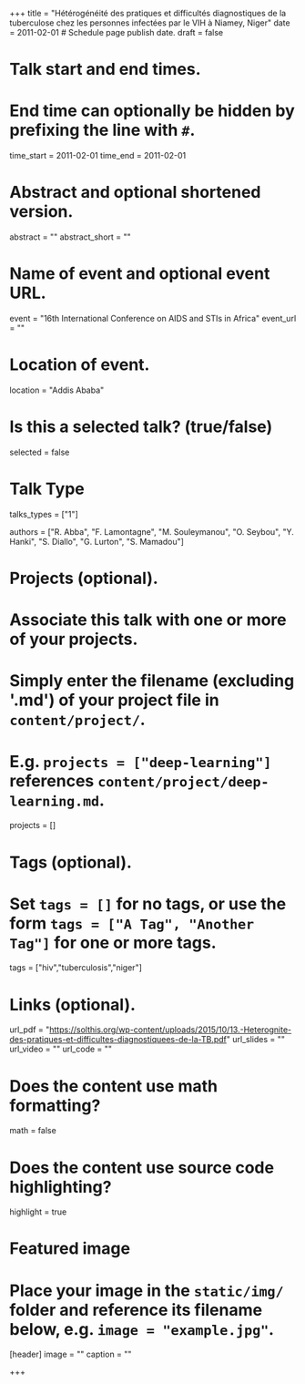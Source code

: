 +++
title = "Hétérogénéité des pratiques et difficultés diagnostiques de la tuberculose chez les personnes infectées par le VIH à Niamey, Niger"
date = 2011-02-01  # Schedule page publish date.
draft = false

# Talk start and end times.
#   End time can optionally be hidden by prefixing the line with `#`.
time_start = 2011-02-01
time_end = 2011-02-01

# Abstract and optional shortened version.
abstract = ""
abstract_short = ""

# Name of event and optional event URL.
event = "16th International Conference on AIDS and STIs in Africa"
event_url = ""

# Location of event.
location = "Addis Ababa"

# Is this a selected talk? (true/false)
selected = false

# Talk Type
talks_types =  ["1"]

authors = ["R. Abba", "F. Lamontagne", "M. Souleymanou", "O. Seybou", "Y. Hanki", "S. Diallo", "G. Lurton", "S. Mamadou"]

# Projects (optional).
#   Associate this talk with one or more of your projects.
#   Simply enter the filename (excluding '.md') of your project file in `content/project/`.
#   E.g. `projects = ["deep-learning"]` references `content/project/deep-learning.md`.
projects = []

# Tags (optional).
#   Set `tags = []` for no tags, or use the form `tags = ["A Tag", "Another Tag"]` for one or more tags.
tags = ["hiv","tuberculosis","niger"]

# Links (optional).
url_pdf = "https://solthis.org/wp-content/uploads/2015/10/13.-Heterognite-des-pratiques-et-difficultes-diagnostiquees-de-la-TB.pdf"
url_slides = ""
url_video = ""
url_code = ""

# Does the content use math formatting?
math = false

# Does the content use source code highlighting?
highlight = true

# Featured image
# Place your image in the `static/img/` folder and reference its filename below, e.g. `image = "example.jpg"`.
[header]
image = ""
caption = ""

+++
